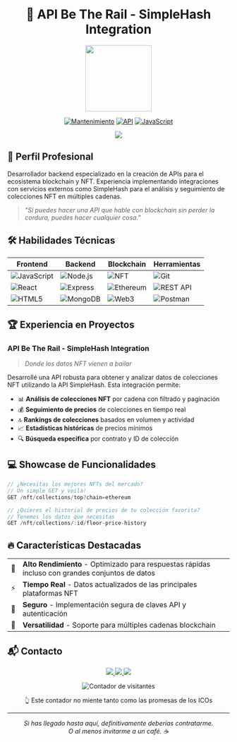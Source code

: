 <div align="center">
  
# 🚀 API Be The Rail - SimpleHash Integration

<img src="https://raw.githubusercontent.com/Tarikul-Islam-Anik/Animated-Fluent-Emojis/master/Emojis/Objects/Rocket.png" width="150" />

[![Mantenimiento](https://img.shields.io/badge/Mantenimiento-Activo-green.svg)](https://github.com/user/repo)
[![API](https://img.shields.io/badge/API-SimpleHash-blue.svg)](https://docs.simplehash.com/)
[![JavaScript](https://img.shields.io/badge/JavaScript-ES6+-yellow.svg)](https://github.com/user/repo)

</div>

<p align="center">
  <img src="https://readme-typing-svg.herokuapp.com/?lines=API+para+datos+NFT;Integración+SimpleHash;Análisis+de+colecciones;Métricas+en+tiempo+real&font=Fira%20Code&center=true&width=380&height=50&duration=4000&pause=1000">
</p>

## 💼 Perfil Profesional

Desarrollador backend especializado en la creación de APIs para el ecosistema blockchain y NFT. Experiencia implementando integraciones con servicios externos como SimpleHash para el análisis y seguimiento de colecciones NFT en múltiples cadenas.

> *"Si puedes hacer una API que hable con blockchain sin perder la cordura, puedes hacer cualquier cosa."*

## 🛠️ Habilidades Técnicas

<div align="center">

| Frontend | Backend | Blockchain | Herramientas |
|----------|---------|------------|--------------|
| ![JavaScript](https://img.shields.io/badge/-JavaScript-F7DF1E?style=flat&logo=javascript&logoColor=black) | ![Node.js](https://img.shields.io/badge/-Node.js-339933?style=flat&logo=nodedotjs&logoColor=white) | ![NFT](https://img.shields.io/badge/-NFT-0081C9?style=flat) | ![Git](https://img.shields.io/badge/-Git-F05032?style=flat&logo=git&logoColor=white) |
| ![React](https://img.shields.io/badge/-React-61DAFB?style=flat&logo=react&logoColor=black) | ![Express](https://img.shields.io/badge/-Express-000000?style=flat&logo=express) | ![Ethereum](https://img.shields.io/badge/-Ethereum-3C3C3D?style=flat&logo=ethereum&logoColor=white) | ![REST API](https://img.shields.io/badge/-REST_API-FF6C37?style=flat) |
| ![HTML5](https://img.shields.io/badge/-HTML5-E34F26?style=flat&logo=html5&logoColor=white) | ![MongoDB](https://img.shields.io/badge/-MongoDB-47A248?style=flat&logo=mongodb&logoColor=white) | ![Web3](https://img.shields.io/badge/-Web3-F16822?style=flat) | ![Postman](https://img.shields.io/badge/-Postman-FF6C37?style=flat&logo=postman&logoColor=white) |

</div>

## 🏆 Experiencia en Proyectos

### API Be The Rail - SimpleHash Integration
> *Donde los datos NFT vienen a bailar*

Desarrollé una API robusta para obtener y analizar datos de colecciones NFT utilizando la API SimpleHash. Esta integración permite:

- 📊 **Análisis de colecciones NFT** por cadena con filtrado y paginación
- 💰 **Seguimiento de precios** de colecciones en tiempo real
- 🔝 **Rankings de colecciones** basados en volumen y actividad
- 📈 **Estadísticas históricas** de precios mínimos
- 🔍 **Búsqueda específica** por contrato y ID de colección

## 💻 Showcase de Funcionalidades

```javascript
// ¿Necesitas los mejores NFTs del mercado?
// Un simple GET y voilà!
GET /nft/collections/top?chain=ethereum

// ¿Quieres el historial de precios de tu colección favorita?
// Tenemos los datos que necesitas
GET /nft/collections/:id/floor-price-history
```

## 🔥 Características Destacadas

<div align="center">
  <table>
    <tr>
      <td align="center">🚄</td>
      <td><b>Alto Rendimiento</b> - Optimizado para respuestas rápidas incluso con grandes conjuntos de datos</td>
    </tr>
    <tr>
      <td align="center">⚡</td>
      <td><b>Tiempo Real</b> - Datos actualizados de las principales plataformas NFT</td>
    </tr>
    <tr>
      <td align="center">🔐</td>
      <td><b>Seguro</b> - Implementación segura de claves API y autenticación</td>
    </tr>
    <tr>
      <td align="center">📱</td>
      <td><b>Versatilidad</b> - Soporte para múltiples cadenas blockchain</td>
    </tr>
  </table>
</div>

## 📬 Contacto

<p align="center">
  <a href="https://github.com/tuusuario">
    <img src="https://img.shields.io/badge/-GitHub-181717?style=for-the-badge&logo=github&logoColor=white" />
  </a>
  <a href="https://linkedin.com/in/tuusuario">
    <img src="https://img.shields.io/badge/-LinkedIn-0077B5?style=for-the-badge&logo=linkedin&logoColor=white" />
  </a>
  <a href="mailto:tu@email.com">
    <img src="https://img.shields.io/badge/-Email-D14836?style=for-the-badge&logo=gmail&logoColor=white" />
  </a>
</p>

<div align="center">
  <img src="https://profile-counter.glitch.me/tuusuario/count.svg" alt="Contador de visitantes" />
  <p>👆 Este contador no miente tanto como las promesas de los ICOs</p>
</div>

---

<p align="center">
  <i>Si has llegado hasta aquí, definitivamente deberías contratarme.</i><br>
  <i>O al menos invitarme a un café. ☕</i>
</p>
